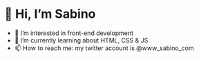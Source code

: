 # 👋 Hi, I’m Sabino 
- 👀 I’m interested in front-end development
- 🌱 I’m currently learning about HTML, CSS & JS
- 📫 How to reach me: my twitter account is @www_sabino_com

<!---
sxbino/sxbino is a ✨ special ✨ repository because its `README.md` (this file) appears on your GitHub profile.
You can click the Preview link to take a look at your changes.
--->
